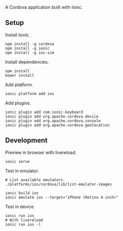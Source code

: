 A Cordova application built with Ionic.

## Setup

Install tools.

```
npm install -g cordova
npm install -g ionic
npm install -g ios-sim
```

Install dependencies.

```
npm install
bower install
```

Add platform.

```
ionic platform add ios
```

Add plugins.

```
ionic plugin add com.ionic.keyboard
ionic plugin add org.apache.cordova.device
ionic plugin add org.apache.cordova.console
ionic plugin add org.apache.cordova.geolocation
```

## Development

Preview in browser with livereload.

```
ionic serve
```

Test in emulator.

```
# List available emulators.
./platforms/ios/cordova/lib/list-emulator-images

ionic build ios
ionic emulate ios --target="iPhone (Retina 4-inch)"
```

Test in device.

```
ionic run ios
# With livereload
ionic run ios -l
```
